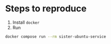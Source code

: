 # Steps to reproduce

1. Install `docker`
2. Run

```sh
docker compose run --rm sister-ubuntu-service
```
